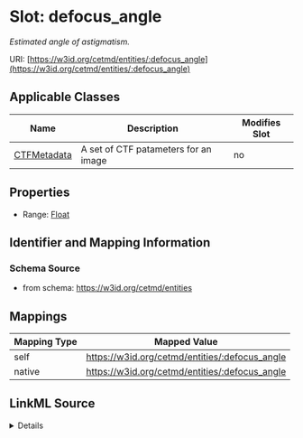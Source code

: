

# Slot: defocus_angle


_Estimated angle of astigmatism._





URI: [https://w3id.org/cetmd/entities/:defocus_angle](https://w3id.org/cetmd/entities/:defocus_angle)



<!-- no inheritance hierarchy -->





## Applicable Classes

| Name | Description | Modifies Slot |
| --- | --- | --- |
| [CTFMetadata](CTFMetadata.md) | A set of CTF patameters for an image |  no  |







## Properties

* Range: [Float](Float.md)





## Identifier and Mapping Information







### Schema Source


* from schema: https://w3id.org/cetmd/entities




## Mappings

| Mapping Type | Mapped Value |
| ---  | ---  |
| self | https://w3id.org/cetmd/entities/:defocus_angle |
| native | https://w3id.org/cetmd/entities/:defocus_angle |




## LinkML Source

<details>
```yaml
name: defocus_angle
description: Estimated angle of astigmatism.
from_schema: https://w3id.org/cetmd/entities
rank: 1000
alias: defocus_angle
domain_of:
- CTFMetadata
range: float

```
</details>